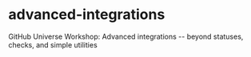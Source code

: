 # advanced-integrations
GitHub Universe Workshop: Advanced integrations -- beyond statuses, checks, and simple utilities
